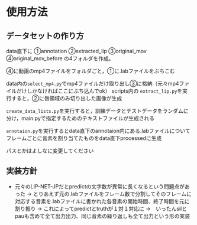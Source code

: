 # 使用方法
## データセットの作り方
data直下に
①annotation
②extracted_lip
③original_mov
④original_mov_before
の4フォルダを作成。

④に動画のmp4ファイルをフォルダごと，①に.labファイルをぶちこむ

data内の`select_mp4.py`でmp4ファイルだけ取り出し③に格納（元々mp4ファイルだけしかなければここにぶち込んでok）
scripts内の `extract_lip.py`を実行すると，②に唇領域のみ切り出した画像が生成

`create_data_lists.py`を実行すると，訓練データとテストデータをランダムに分け，main.pyで指定するためのテキストファイルが生成される

`annotaion.py`を実行するとdata直下のannotaion内にある.labファイルについてフレームごとに音素を割り当てたものをdata直下processedに生成

パスとかはよしなに変更してください

## 実装方針
- 元々のLIP-NET-JPだとpredictの文字数が異常に長くなるという問題点があった
→ とりあえず元の.labファイルをフレーム数で分割してそのフレームに対応する音素を.labファイルに書かれた各音素の開始時間、終了時間を元に割り振り
→ これによってpredictとtruthが１対１対応に
→　いったんsilとpauも含めて全て出力出力、同じ音素の繰り返しも全て出力という形の実装